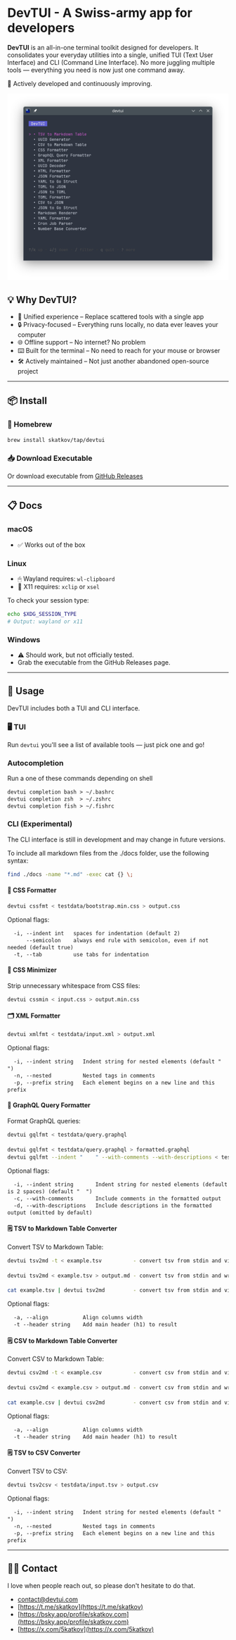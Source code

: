 # **DevTUI** - A Swiss-army app for developers

**DevTUI** is an all-in-one terminal toolkit designed for developers. It consolidates your everyday utilities into a single, unified TUI (Text User Interface) and CLI (Command Line Interface). No more juggling multiple tools — everything you need is now just one command away.

🚀 Actively developed and continuously improving.

![devtui](devtui.png)

## 💡 Why DevTUI?

 - 🧰 Unified experience – Replace scattered tools with a single app
 - 🔒 Privacy-focused – Everything runs locally, no data ever leaves your computer
 - 🌐 Offline support – No internet? No problem
 - ⌨️ Built for the terminal – No need to reach for your mouse or browser
 - 🛠️ Actively maintained – Not just another abandoned open-source project

---

## 📦 Install
### 🧃 Homebrew
```
brew install skatkov/tap/devtui
```
### 📥 Download Executable

Or download executable from [GitHub Releases](https://github.com/skatkov/homebrew-tap/releases?q=devtui&expanded=true)

---

## 📋 Docs

### macOS
- ✅ Works out of the box

### Linux

- 🖱 Wayland requires: `wl-clipboard`
- 🧮 X11 requires: `xclip` or `xsel`

To check your session type:
```bash
echo $XDG_SESSION_TYPE
# Output: wayland or x11
```
### Windows

- ⚠️ Should work, but not officially tested.
- Grab the executable from the GitHub Releases page.

---

## 🚀 Usage
DevTUI includes both a TUI and CLI interface.

### 🖥 TUI
Run `devtui` you'll see a list of available tools — just pick one and go!

### Autocompletion
Run a one of these commands depending on shell

```
devtui completion bash > ~/.bashrc
devtui completion zsh  > ~/.zshrc
devtui completion fish > ~/.fishrc
```

### CLI (Experimental)
The CLI interface is still in development and may change in future versions.

To include all markdown files from the ./docs folder, use the following syntax:

```bash
find ./docs -name "*.md" -exec cat {} \;
```

#### 🎨 CSS Formatter
```bash
devtui cssfmt < testdata/bootstrap.min.css > output.css
```

Optional flags:
```
  -i, --indent int   spaces for indentation (default 2)
      --semicolon    always end rule with semicolon, even if not needed (default true)
  -t, --tab          use tabs for indentation
```
#### 🧼 CSS Minimizer
Strip unnecessary whitespace from CSS files:

```bash
devtui cssmin < input.css > output.min.css
```

#### 🗂 XML Formatter
```bash
devtui xmlfmt < testdata/input.xml > output.xml
```

Optional flags:

```
  -i, --indent string   Indent string for nested elements (default "  ")
  -n, --nested          Nested tags in comments
  -p, --prefix string   Each element begins on a new line and this prefix
```

#### 📝 GraphQL Query Formatter
Format GraphQL queries:

```bash
devtui gqlfmt < testdata/query.graphql

devtui gqlfmt < testdata/query.graphql > formatted.graphql
devtui gqlfmt --indent "    " --with-comments --with-descriptions < testdata/query.graphql
```

Optional flags:
```
  -i, --indent string       Indent string for nested elements (default is 2 spaces) (default "  ")
  -c, --with-comments       Include comments in the formatted output
  -d, --with-descriptions   Include descriptions in the formatted output (omitted by default)
```

#### 🗒️ TSV to Markdown Table Converter
Convert TSV to Markdown Table:

```bash
devtui tsv2md -t < example.tsv          - convert tsv from stdin and view result in stdout

devtui tsv2md < example.tsv > output.md - convert tsv from stdin and write result in new file

cat example.tsv | devtui tsv2md         - convert tsv from stdin and view result in stdout
```

Optional flags:
```
  -a, --align           Align columns width
  -t --header string    Add main header (h1) to result
```

#### 🗒️ CSV to Markdown Table Converter
Convert CSV to Markdown Table:

```bash
devtui csv2md -t < example.csv          - convert csv from stdin and view result in stdout

devtui csv2md < example.csv > output.md - convert csv from stdin and write result in new file

cat example.csv | devtui csv2md         - convert csv from stdin and view result in stdout
```

Optional flags:
```
  -a, --align           Align columns width
  -t --header string    Add main header (h1) to result
```

#### 🗒️ TSV to CSV Converter
Convert TSV to CSV:

```bash
devtui tsv2csv < testdata/input.tsv > output.csv
```

Optional flags:
```
  -i, --indent string   Indent string for nested elements (default "  ")
  -n, --nested          Nested tags in comments
  -p, --prefix string   Each element begins on a new line and this prefix
```

---

## 🧑‍💻 Contact
I love when people reach out, so please don't hesitate to do that.

- contact@devtui.com
- [https://t.me/skatkov](https://t.me/skatkov)
- [https://bsky.app/profile/skatkov.com](https://bsky.app/profile/skatkov.com)
- [https://x.com/5katkov](https://x.com/5katkov)
